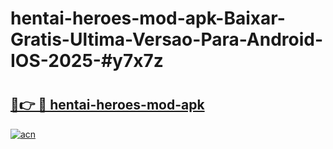 # hentai-heroes-mod-apk-Baixar-Gratis-Ultima-Versao-Para-Android-IOS-2025-#y7x7z

# <h2><a href="https://ainizakaria.my?title=hentai-heroes-mod-apk&ref=22M">🔗👉 🔴 hentai-heroes-mod-apk</a></h2>

[![acn](https://github.com/user-attachments/assets/0f9c940e-d8b0-45ae-aac7-cd30a18b3e1c)](https://ainizakaria.my?title=hentai-heroes-mod-apk&ref=22M)

